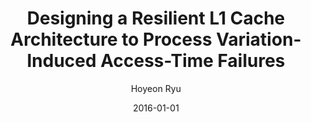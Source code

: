 ---
layout: publication_info  # FIXED! DO NOT CHANGE!
author: "Hoyeon Ryu"   # your name (do not specify the publication authors, please specify publication authors at "pub_authors")
title:  "Designing a Resilient L1 Cache Architecture to Process Variation-Induced Access-Time Failures"  # publication title
date:   2016-01-01  # publication date (not the blog posting date...)

description: |  # provide a brief explanation of your work!
    TBD

params:
    pub_authors:  # publication authors
        - "/members/seokin_hong"
        - "Soontae Kim"

    pub_venue: "IEEE Transactions on Computers ( Volume: 65, Issue: 10, 01 October 2016)"  # full venue name (conference and journal name)

    pub_url: https://ieeexplore.ieee.org/abstract/document/7370775  # URL to get access to the publication (comment this line if you don't have publicaiton URL)
    pub_thumbnail: ""  # image of the thumbnail (comment this line if you don't have any thumbnail to reveal)

    pub_abstract: |  # abstract of your publication
        Continuous scaling of process technology increases variations in transistors. The process variations cause large fluctuations in the access times of static random-access memory (SRAM) cells. Caches made of those SRAM cells cannot be accessed within the target clock cycle time, which reduces the yield of processors. Many schemes have been proposed to combat these access time failures in caches. However, these schemes are limited in their coverage and do not scale well at high failure rates. We propose a new level one (L1) cache architecture employing multi-cycle cell access (MCCA) and subarray-level parallel access (SLPA). MCCA eliminates all access-time failures in L1 caches. SLPA minimizes the performance impact of cache bandwidth loss due to MCCA. For further performance improvement, architectural techniques are proposed. Our experimental results show that our proposed L1 cache architecture incurs a performance hit of less than 1.2 percent compared to the conventional cache architecture with no access time failure. Our proposed architecture is not sensitive to access time failure rates and has a low overhead compared with previously proposed competitive schemes.

    pub_keywords:  # keywords of your publication
        - SRAM cells
        - Transistors
        - Program processors
        - Error correction codes
        - Bandwidth
        - Cache storage
        - Process variation
        - Process variation
        - cache memory
        - processor architectures

    # Publication Classes: choose one of the class specified below (see more details at "config.yaml")
    #   - ACC : Accelerator
    #   - MS  : Memory System
    #   - CA  : Computer Architecture
    #   - OS  : Operating Systems
    #   - NDP : Near Data Processing / Processing In Memory
    pub_class: "MS"  # choose any class of the publication
---